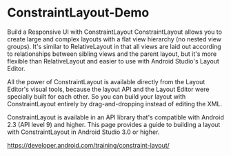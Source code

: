 # ConstraintLayout-Demo
Build a Responsive UI with ConstraintLayout
ConstraintLayout allows you to create large and complex layouts with a flat view hierarchy (no nested view groups). It's similar to
 RelativeLayout in that all views are laid out according to relationships between sibling views and the parent layout, 
but it's more flexible than RelativeLayout and easier to use with Android Studio's Layout Editor.

All the power of ConstraintLayout is available directly from the Layout Editor's visual tools, because the layout API and the Layout
 Editor were specially built for each other. So you can build your layout with ConstraintLayout entirely by drag-and-dropping instead 
of editing the XML.


ConstraintLayout is available in an API library that's compatible with Android 2.3 (API level 9) and higher. This page provides a 
guide to building a layout with ConstraintLayout in Android Studio 3.0 or higher.

https://developer.android.com/training/constraint-layout/
